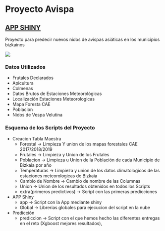 # Proyecto Avispa 
## [APP SHINY](https://danieldiaz.shinyapps.io/RetoKopuru/)
Proyecto para predecir nuevos nidos de avispas asiáticas en los municipios bizkainos

![](https://www.latiendadelapicultor.com/blog/wp-content/uploads/2015/10/vespa_velutina1.jpg)

### Datos Utilizados

- Frutales Declarados
- Apicultura
- Colmenas
- Datos Brutos de Estaciones Meteorológicas 
- Localización Estaciones Meteorologicas
- Mapa Foresta CAE
- Poblacion
- Nidos de Vespa Velutina 

### Esquema de los Scripts del Proyecto

+  Creacion Tabla Maestra
    + Forestal -> Limpieza Y union de los mapas forestales CAE 2017/2018/2019
    + Frutales -> Limpieza y Union de los Frutales
    + Poblacion -> Limpieza u Union de la Población de cada Municipio de Bizkaia por año
    + Temperaturas -> Limpieza y union de los datos climatologicos de las estaciones meteorologicas de Bizkaia
    + Cambio de Nombre -> Cambio de nombre de las Columnas
    + Union -> Union de los resultados obtenidos en todos los Scripts 
    + extra(primeros predictivos) -> Script con las primeras predicciones 
+  APP Shiny
    + app -> Script con la App mediante shiny
    + Global -> Librerias globales para ejecucion del script en la nube
+  Predicción
    * prediccion -> Script con el que hemos hecho las diferentes entregas en el reto (Xgboost mejores resultados), 
   


